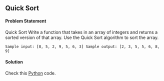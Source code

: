 ## Quick Sort

#### Problem Statement

Quick Sort
Write a function that takes in an array of integers and returns a sorted version of that array. Use the Quick Sort algorithm to sort the array.


`Sample input: [8, 5, 2, 9, 5, 6, 3]
Sample output: [2, 3, 5, 5, 6, 8, 9]`


#### Solution

Check this [Python](../solution/Quick_Sort.py) code.

